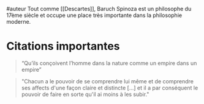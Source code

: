 #auteur
Tout comme [[Descartes]], Baruch Spinoza est un philosophe du 17ème siècle et occupe une place très importante dans la philosophie moderne. 

# Citations importantes
> “Qu’ils conçoivent l’homme dans la nature comme un empire dans un empire”

> "Chacun a le pouvoir de se comprendre lui même et de comprendre ses affects d'une façon claire et distincte [...] et il a par conséquent le pouvoir de faire en sorte qu'il ai moins à les subir."


